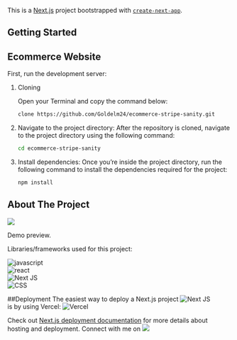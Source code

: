 This is a [Next.js](https://nextjs.org/) project bootstrapped with [`create-next-app`](https://github.com/vercel/next.js/tree/canary/packages/create-next-app).

## Getting Started
## Ecommerce Website

First, run the development server:

1. Cloning

   Open your Terminal and copy the command below:
   ```bash
   clone https://github.com/Goldelm24/ecommerce-stripe-sanity.git
   ```
2. Navigate to the project directory: After the repository is cloned, navigate to the project directory using the following command:
   ```bash
   cd ecommerce-stripe-sanity
   
3. Install dependencies: Once you’re inside the project directory, run the following command to install the dependencies required for the  project:
   ```bash
   npm install

<!-- ABOUT THE PROJECT -->
## About The Project

![](ecommerce-sanity.png)

Demo preview. 

Libraries/frameworks used for this project:

![javascript](https://img.shields.io/badge/JavaScript-F7DF1E?style=for-the-badge&logo=javascript&logoColor=black) <br/>
![react](https://img.shields.io/badge/React-61DAFB?style=for-the-badge&logo=React&logoColor=black)<br/>
![Next JS](https://img.shields.io/badge/Next-black?style=for-the-badge&logo=next.js&logoColor=white) <br/>
![CSS](https://img.shields.io/badge/CSS3-1572B6?style=for-the-badge&logo=css3&logoColor=white) <br /> 

##Deployment
The easiest way to deploy a Next.js project
![Next JS](https://img.shields.io/badge/Next-black?style=for-the-badge&logo=next.js&logoColor=white) <br/>
is by using Vercel:
![Vercel](https://img.shields.io/badge/vercel-%23000000.svg?style=for-the-badge&logo=vercel&logoColor=white)

Check out [Next.js deployment documentation](https://nextjs.org/docs/deployment) for more details about hosting and deployment. 
Connect with me on ![](https://www.linkedin.com/in/josiasguzman/)
